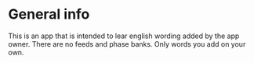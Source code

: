# General info

This is an app that is intended to lear english wording added by the app owner.
There are no feeds and phase banks.
Only words you add on your own.